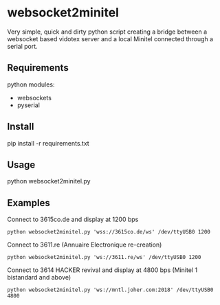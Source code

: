 # websocket2minitel

Very simple, quick and dirty python script creating a bridge between a websocket based vidotex server and a local Minitel connected through a serial port.

## Requirements

python modules:
- websockets
- pyserial

## Install

pip install -r requirements.txt

## Usage

python websocket2minitel.py <websocketURL> <serialPort> <serialSpeed>

## Examples

Connect to 3615co.de and display at 1200 bps

`python websocket2minitel.py 'wss://3615co.de/ws' /dev/ttyUSB0 1200`

Connect to 3611.re (Annuaire Electronique re-creation)

`python websocket2minitel.py 'ws://3611.re/ws' /dev/ttyUSB0 1200`

Connect to 3614 HACKER revival and display at 4800 bps (Minitel 1 bistandard and above)

`python websocket2minitel.py 'ws://mntl.joher.com:2018' /dev/ttyUSB0 4800`
